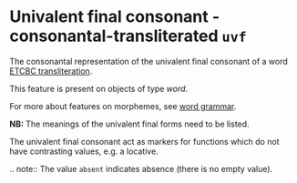 # Univalent final consonant -consonantal-transliterated `uvf`


The consonantal representation of the univalent final consonant of a word
[ETCBC transliteration](https://shebanq.ancient-data.org/shebanq/static/docs/ETCBC4-transcription.pdf).

This feature is present on objects of type *word*.

For more about features on morphemes, see [word grammar](wordgrammar).

**NB:**
The meanings of the univalent final forms need to be listed.

The univalent final consonant act as markers for functions which do not have contrasting
values, e.g. a locative.

.. note::
    The value `absent` indicates absence (there is no empty value).

